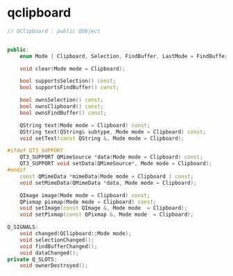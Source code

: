 <!-- qclipboard.md --- 
;; 
;; Description: 
;; Author: Hongyi Wu(吴鸿毅)
;; Email: wuhongyi@qq.com 
;; Created: 日 1月  7 21:50:24 2018 (+0800)
;; Last-Updated: 日 1月  7 21:50:57 2018 (+0800)
;;           By: Hongyi Wu(吴鸿毅)
;;     Update #: 1
;; URL: http://wuhongyi.cn -->

# qclipboard

```cpp
// QClipboard : public QObject


public:
    enum Mode { Clipboard, Selection, FindBuffer, LastMode = FindBuffer };

    void clear(Mode mode = Clipboard);

    bool supportsSelection() const;
    bool supportsFindBuffer() const;

    bool ownsSelection() const;
    bool ownsClipboard() const;
    bool ownsFindBuffer() const;

    QString text(Mode mode = Clipboard) const;
    QString text(QString& subtype, Mode mode = Clipboard) const;
    void setText(const QString &, Mode mode = Clipboard);

#ifdef QT3_SUPPORT
    QT3_SUPPORT QMimeSource *data(Mode mode = Clipboard) const;
    QT3_SUPPORT void setData(QMimeSource*, Mode mode = Clipboard);
#endif
    const QMimeData *mimeData(Mode mode = Clipboard ) const;
    void setMimeData(QMimeData *data, Mode mode = Clipboard);

    QImage image(Mode mode = Clipboard) const;
    QPixmap pixmap(Mode mode = Clipboard) const;
    void setImage(const QImage &, Mode mode  = Clipboard);
    void setPixmap(const QPixmap &, Mode mode  = Clipboard);

Q_SIGNALS:
    void changed(QClipboard::Mode mode);
    void selectionChanged();
    void findBufferChanged();
    void dataChanged();
private Q_SLOTS:
    void ownerDestroyed();

```

<!-- qclipboard.md ends here -->
